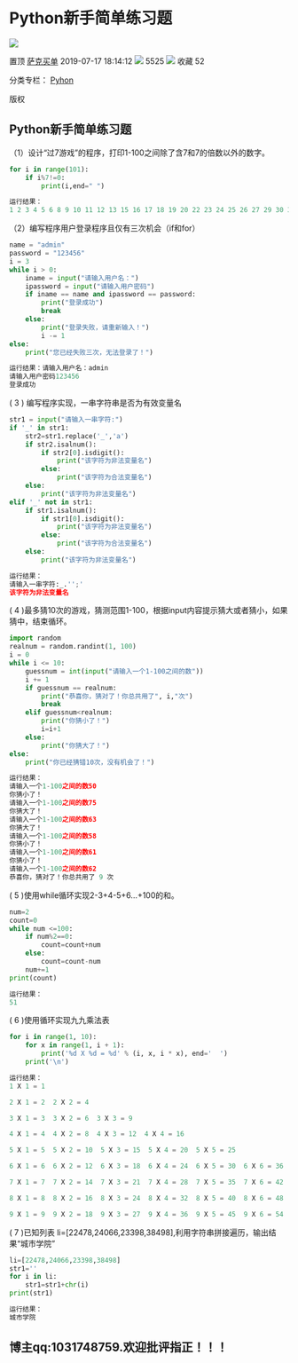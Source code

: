 
# Python新手简单练习题

![](https://csdnimg.cn/release/phoenix/template/new_img/original.png)

置顶  [萨克买单](https://me.csdn.net/qq_40302589)  2019-07-17 18:14:12  ![](https://csdnimg.cn/release/phoenix/template/new_img/articleReadEyes.png)  5525 ![](https://csdnimg.cn/release/phoenix/template/new_img/tobarCollect.png)  收藏  52

分类专栏：  [Pyhon](https://blog.csdn.net/qq_40302589/category_9133057.html)

版权

## Python新手简单练习题

（1）设计“过7游戏”的程序，打印1-100之间除了含7和7的倍数以外的数字。

```python
for i in range(101):
    if i%7!=0:
        print(i,end=" ")

```

```python
运行结果：
1 2 3 4 5 6 8 9 10 11 12 13 15 16 17 18 19 20 22 23 24 25 26 27 29 30 31 32 33 34 36 37 38 39 40 41 43 44 45 46 47 48 50 51 52 53 54 55 57 58 59 60 61 62 64 65 66 67 68 69 71 72 73 74 75 76 78 79 80 81 82 83 85 86 87 88 89 90 92 93 94 95 96 97 99 100 

```

（2）编写程序用户登录程序且仅有三次机会（if和for）

```python
name = "admin"
password = "123456"
i = 3
while i > 0:
    iname = input("请输入用户名：")
    ipassword = input("请输入用户密码")
    if iname == name and ipassword == password:
        print("登录成功")
        break
    else:
        print("登录失败，请重新输入！")
        i -= 1
else:
    print("您已经失败三次，无法登录了！")

```

```python
运行结果：请输入用户名：admin
请输入用户密码123456
登录成功

```

( 3 ) 编写程序实现，一串字符串是否为有效变量名

```python
str1 = input("请输入一串字符:")
if '_' in str1:
    str2=str1.replace('_','a')
    if str2.isalnum():
        if str2[0].isdigit():
            print("该字符为非法变量名")
        else:
            print("该字符为合法变量名")
    else:
        print("该字符为非法变量名")
elif '_' not in str1:
    if str1.isalnum():
        if str1[0].isdigit():
            print("该字符为非法变量名")
        else:
            print("该字符为合法变量名")
    else:
        print("该字符为非法变量名")

```

```python
运行结果：
请输入一串字符:_.'';'
该字符为非法变量名

```

( 4 )最多猜10次的游戏，猜测范围1-100，根据input内容提示猜大或者猜小，如果猜中，结束循环。

```python
import random
realnum = random.randint(1, 100)
i = 0
while i <= 10:
    guessnum = int(input("请输入一个1-100之间的数"))
    i += 1
    if guessnum == realnum:
        print("恭喜你，猜对了！你总共用了", i,"次")
        break
    elif guessnum<realnum:
        print("你猜小了！")
        i=i+1
    else:
        print("你猜大了！")
else:
    print("你已经猜错10次，没有机会了！")

```

```python
运行结果：
请输入一个1-100之间的数50
你猜小了！
请输入一个1-100之间的数75
你猜大了！
请输入一个1-100之间的数63
你猜大了！
请输入一个1-100之间的数58
你猜小了！
请输入一个1-100之间的数61
你猜小了！
请输入一个1-100之间的数62
恭喜你，猜对了！你总共用了 9 次

```

( 5 )使用while循环实现2-3+4-5+6…+100的和。

```python
num=2
count=0
while num <=100:
    if num%2==0:
        count=count+num
    else:
        count=count-num
    num+=1
print(count)

```

```python
运行结果：
51

```

( 6 )使用循环实现九九乘法表

```python
for i in range(1, 10):
    for x in range(1, i + 1):
        print('%d X %d = %d' % (i, x, i * x), end='  ')
    print('\n')

```

```python
运行结果：
1 X 1 = 1  

2 X 1 = 2  2 X 2 = 4  

3 X 1 = 3  3 X 2 = 6  3 X 3 = 9  

4 X 1 = 4  4 X 2 = 8  4 X 3 = 12  4 X 4 = 16  

5 X 1 = 5  5 X 2 = 10  5 X 3 = 15  5 X 4 = 20  5 X 5 = 25  

6 X 1 = 6  6 X 2 = 12  6 X 3 = 18  6 X 4 = 24  6 X 5 = 30  6 X 6 = 36  

7 X 1 = 7  7 X 2 = 14  7 X 3 = 21  7 X 4 = 28  7 X 5 = 35  7 X 6 = 42  7 X 7 = 49  

8 X 1 = 8  8 X 2 = 16  8 X 3 = 24  8 X 4 = 32  8 X 5 = 40  8 X 6 = 48  8 X 7 = 56  8 X 8 = 64  

9 X 1 = 9  9 X 2 = 18  9 X 3 = 27  9 X 4 = 36  9 X 5 = 45  9 X 6 = 54  9 X 7 = 63  9 X 8 = 72  9 X 9 = 81  

```

( 7 )已知列表 li=[22478,24066,23398,38498],利用字符串拼接遍历，输出结果“城市学院”

```python
li=[22478,24066,23398,38498]
str1=''
for i in li:
    str1=str1+chr(i)
print(str1)

```

```python
运行结果：
城市学院

```

## 博主qq:1031748759.欢迎批评指正！！！